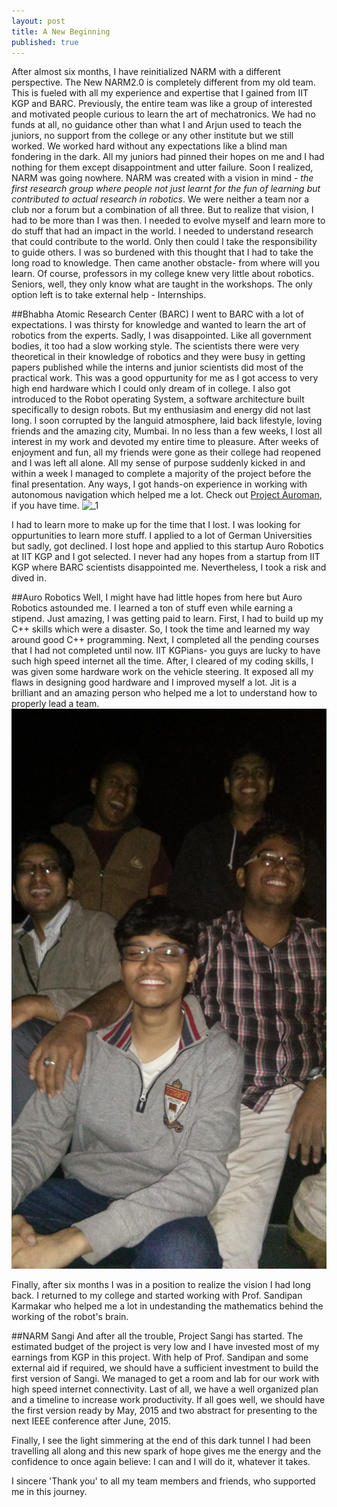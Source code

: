 ```yaml
---
layout: post
title: A New Beginning
published: true
---
```


After almost six months, I have reinitialized NARM with a different perspective. The New NARM2.0 is completely different from my old team. This is fueled with all my experience and expertise that I gained from IIT KGP and BARC. 
Previously, the entire team was like a group of interested and motivated people curious to learn the art of mechatronics. We had no funds at all, no guidance other than what I and Arjun used to teach the juniors, no support from the college or any other institute but we still worked. We worked hard without any expectations like a blind man fondering in the dark. All my juniors had pinned their hopes on me and I had nothing for them except disappointment and utter failure. 
Soon I realized, NARM was going nowhere. NARM was created with a vision in mind - _the first research group where people not just learnt for the fun of learning but contributed to actual research in robotics_. We were neither a team nor a club nor a forum but a combination of all three. But to realize that vision, I had to be more than I was then. I needed to evolve myself and learn more to do stuff that had an impact in the world. I needed to understand research that could contribute to the world. Only then could I take the responsibility to guide others. I was so burdened with this thought that I had to take the long road to knowledge. Then came another obstacle- from where will you learn. Of course, professors in my college knew very little about robotics. Seniors, well, they only know what are taught in the workshops. The only option left is to take external help - Internships.


##Bhabha Atomic Research Center (BARC)
I went to BARC with a lot of expectations. I was thirsty for knowledge and wanted to learn the art of robotics from the experts. Sadly, I was disappointed. Like all government bodies, it too had a slow working style. The scientists there were very theoretical in their knowledge of robotics and they were busy in getting papers published while the interns and junior scientists did most of the practical work. This was a good oppurtunity for me as I got access to very high end hardware which I could only dream of in college. I also got introduced to the Robot operating System, a software architecture built specifically to design robots. But my enthusiasim and energy did not last long. I soon corrupted by the languid atmosphere, laid back lifestyle, loving friends and the amazing city, Mumbai. In no less than a few weeks, I lost all interest in my work and devoted my entire time to pleasure.
After weeks of enjoyment and fun, all my friends were gone as their college had reopened and I was left all alone. All my sense of purpose suddenly kicked in and within a week I managed to complete a majority of the project before the final presentation. Any ways, I got hands-on experience in working with autonomous navigation which helped me a lot.
Check out [Project Auroman](http://projectauroman.blogspot.in/), if you have time.
![_1](https://raw.githubusercontent.com/sgang007/sgang007.github.io/master/images/barc.JPG)

I had to learn more to make up for the time that I lost. I was looking for oppurtunities to learn more stuff. I applied to a lot of German Universities but sadly, got declined. I lost hope and applied to this startup Auro Robotics at IIT KGP and I got selected. I never had any hopes from a startup from IIT KGP where BARC scientists disappointed me. Nevertheless, I took a risk and dived in.

##Auro Robotics
Well, I might have had little hopes from here but Auro Robotics astounded me. I learned a ton of stuff even while earning a stipend. Just amazing, I was getting paid to learn. First, I had to build up my C++ skills which were a disaster. So, I took the time and learned my way around good C++ programming. Next, I completed all the pending courses that I had not completed until now. IIT KGPians- you guys are lucky to have such high speed internet all the time. After, I cleared of my coding skills, I was given some hardware work on the vehicle steering. It exposed all my flaws in designing good hardware and I improved myself a lot. Jit is a brilliant and an amazing person who helped me a lot to understand how to properly lead a team. 
![_2](https://raw.githubusercontent.com/sgang007/sgang007.github.io/master/images/auro.jpg)

Finally, after six months I was in a position to realize the vision I had long back.
I returned to my college and started working with Prof. Sandipan Karmakar who helped me a lot in undestanding the mathematics behind the working of the robot's brain. 

##NARM Sangi
And after all the trouble, Project Sangi has started. The estimated budget of the project is very low and I have invested most of my earnings from KGP in this project. With help of Prof. Sandipan and some external aid if required, we should have a sufficient investment to build the first version of Sangi. We managed to get a room and lab for our work with high speed internet connectivity. Last of all, we have a well organized plan and a timeline to increase work productivity. If all goes well, we should have the first version ready by May, 2015 and two abstract for presenting to the next IEEE conference after June, 2015. 

Finally, I see the light simmering at the end of this dark tunnel I had been travelling all along and this new spark of hope gives me the energy and the confidence to once again believe: I can and I will do it, whatever it takes.

I sincere 'Thank you' to all my team members and friends, who supported me in this journey.